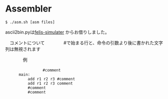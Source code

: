 # Assembler

```shell
$ ./asm.sh [asm files]
```

ascii2bin.pyは[felis-simulater](https://github.com/ordovicia/felis-simulator)
からお借りしました。

　コメントについて
　　　　#で始まる行と、命令の引数より後に書かれた文字列は無視されます

　　　　例  
```
　　　　　　　　　　#comment  
	  main:  
     	  add r1 r2 r3 #comment  
       	  add r1 r2 r3 comment  
      	  #comment  
       	  #comment  
```
